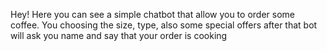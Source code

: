 Hey! Here you can see a simple chatbot that allow you to order some coffee. 
You choosing the size, type, also some special offers after that bot will ask you name and say that your order is cooking
